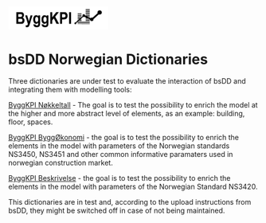 <img src="Documents/Logo Black.png" alt="ByggKPI Logo" style="width: 200px" />  

# bsDD Norwegian Dictionaries

Three dictionaries are under test to evaluate the interaction of bsDD and integrating them with modelling tools:

[ByggKPI Nøkkeltall](https://search.bsdd.buildingsmart.org/uri/byggkpi/bkpi_noekkeltall/0.0) - The goal is to test the possibility to enrich the model at the higher and more abstract level of elements, as an example: building, floor, spaces.

[ByggKPI ByggØkonomi](https://search.bsdd.buildingsmart.org/uri/byggkpi/bkpi_byggoekonomi/0.0) - the goal is to test the possibility to enrich the elements in the model with parameters of the Norwegian standards NS3450, NS3451 and other common informative paramaters used in norwegian construction market.

[ByggKPI Beskrivelse](https://search.bsdd.buildingsmart.org/uri/byggkpi/bkpi_beskrivelse/0.0) - the goal is to test the possibility to enrich the elements in the model with parameters of the Norwegian Standard NS3420.

This dictionaries are in test and, according to the upload instructions from bsDD, they might be switched off in case of not being maintained.


